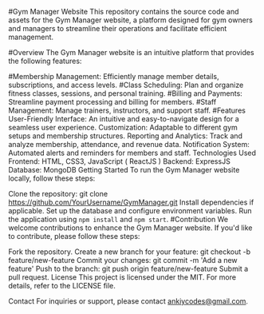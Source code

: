 #Gym Manager Website
This repository contains the source code and assets for the Gym Manager website, a platform designed for gym owners and managers to streamline their operations and facilitate efficient management.

#Overview
The Gym Manager website is an intuitive platform that provides the following features:

#Membership Management: Efficiently manage member details, subscriptions, and access levels.
#Class Scheduling: Plan and organize fitness classes, sessions, and personal training.
#Billing and Payments: Streamline payment processing and billing for members.
#Staff Management: Manage trainers, instructors, and support staff.
#Features
User-Friendly Interface: An intuitive and easy-to-navigate design for a seamless user experience.
Customization: Adaptable to different gym setups and membership structures.
Reporting and Analytics: Track and analyze membership, attendance, and revenue data.
Notification System: Automated alerts and reminders for members and staff.
Technologies Used
Frontend: HTML, CSS3, JavaScript ( ReactJS )
Backend: ExpressJS
Database: MongoDB
Getting Started
To run the Gym Manager website locally, follow these steps:

Clone the repository: git clone https://github.com/YourUsername/GymManager.git
Install dependencies if applicable.
Set up the database and configure environment variables.
Run the application using `npm install` and `npm start`.
#Contribution
We welcome contributions to enhance the Gym Manager website. If you'd like to contribute, please follow these steps:

Fork the repository.
Create a new branch for your feature: git checkout -b feature/new-feature
Commit your changes: git commit -m 'Add a new feature'
Push to the branch: git push origin feature/new-feature
Submit a pull request.
License
This project is licensed under the MIT. For more details, refer to the LICENSE file.

Contact
For inquiries or support, please contact ankiycodes@gmail.com.
